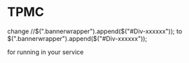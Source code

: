 # TPMC
change //$(".bannerwrapper").append($("#Div-xxxxxx"));
to $(".bannerwrapper").append($("#Div-xxxxxx"));

for running in your service 
